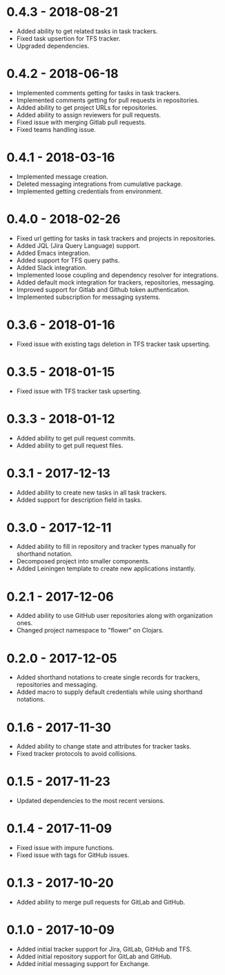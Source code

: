 # 0.4.3 - 2018-08-21

- Added ability to get related tasks in task trackers.
- Fixed task upsertion for TFS tracker.
- Upgraded dependencies.

# 0.4.2 - 2018-06-18

- Implemented comments getting for tasks in task trackers.
- Implemented comments getting for pull requests in repositories.
- Added ability to get project URLs for repositories.
- Added ability to assign reviewers for pull requests.
- Fixed issue with merging Gitlab pull requests.
- Fixed teams handling issue.

# 0.4.1 - 2018-03-16

- Implemented message creation.
- Deleted messaging integrations from cumulative package.
- Implemented getting credentials from environment.

# 0.4.0 - 2018-02-26

- Fixed url getting for tasks in task trackers and projects in repositories.
- Added JQL (Jira Query Language) support.
- Added Emacs integration.
- Added support for TFS query paths.
- Added Slack integration.
- Implemented loose coupling and dependency resolver for integrations.
- Added default mock integration for trackers, repositories, messaging.
- Improved support for Gitlab and Github token authentication.
- Implemented subscription for messaging systems.

# 0.3.6 - 2018-01-16

- Fixed issue with existing tags deletion in TFS tracker task upserting.

# 0.3.5 - 2018-01-15

- Fixed issue with TFS tracker task upserting.

# 0.3.3 - 2018-01-12

- Added ability to get pull request commits.
- Added ability to get pull request files.

# 0.3.1 - 2017-12-13

- Added ability to create new tasks in all task trackers.
- Added support for description field in tasks.

# 0.3.0 - 2017-12-11

- Added ability to fill in repository and tracker types manually for shorthand notation.
- Decomposed project into smaller components.
- Added Leiningen template to create new applications instantly.

# 0.2.1 - 2017-12-06

- Added ability to use GitHub user repositories along with organization ones.
- Changed project namespace to "flower" on Clojars.

# 0.2.0 - 2017-12-05

- Added shorthand notations to create single records for trackers, repositories and messaging.
- Added macro to supply default credentials while using shorthand notations.

# 0.1.6 - 2017-11-30

- Added ability to change state and attributes for tracker tasks.
- Fixed tracker protocols to avoid collisions.

# 0.1.5 - 2017-11-23

- Updated dependencies to the most recent versions.

# 0.1.4 - 2017-11-09

- Fixed issue with impure functions.
- Fixed issue with tags for GitHub issues.

# 0.1.3 - 2017-10-20

- Added ability to merge pull requests for GitLab and GitHub.

# 0.1.0 - 2017-10-09

- Added initial tracker support for Jira, GitLab, GitHub and TFS.
- Added initial repository support for GitLab and GitHub.
- Added initial messaging support for Exchange.
